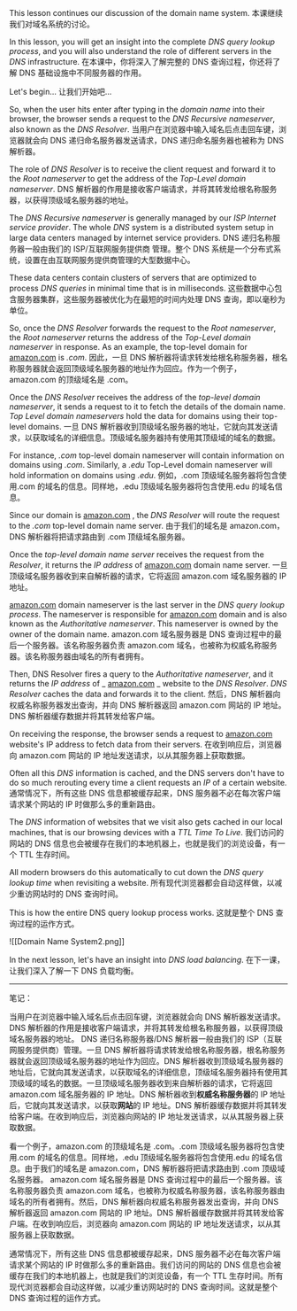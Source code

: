This lesson continues our discussion of the domain name system.
本课继续我们对域名系统的讨论。

In this lesson, you will get an insight into the complete _DNS query lookup process_, and you will also understand the role of different servers in the _DNS_ infrastructure.
在本课中，你将深入了解完整的 DNS 查询过程，你还将了解 DNS 基础设施中不同服务器的作用。

Let's begin…
让我们开始吧...

So, when the user hits enter after typing in the _domain name_ into their browser, the browser sends a request to the _DNS Recursive nameserver_, also known as the _DNS Resolver_.
当用户在浏览器中输入域名后点击回车键，浏览器就会向 DNS 递归命名服务器发送请求，DNS 递归命名服务器也被称为 DNS 解析器。

The role of _DNS Resolver_ is to receive the client request and forward it to the _Root nameserver_ to get the address of the _Top-Level domain nameserver_.
DNS 解析器的作用是接收客户端请求，并将其转发给根名称服务器，以获得顶级域名服务器的地址。

The _DNS Recursive nameserver_ is generally managed by our _ISP Internet service provider_. The whole _DNS_ system is a distributed system setup in large data centers managed by internet service providers.
DNS 递归名称服务器一般由我们的 ISP/互联网服务提供商 管理。整个 DNS 系统是一个分布式系统，设置在由互联网服务提供商管理的大型数据中心。

These data centers contain clusters of servers that are optimized to process _DNS queries_ in minimal time that is in milliseconds.
这些数据中心包含服务器集群，这些服务器被优化为在最短的时间内处理 DNS 查询，即以毫秒为单位。

So, once the _DNS Resolver_ forwards the request to the _Root nameserver_, the _Root nameserver_ returns the address of the _Top-Level domain nameserver_ in response. As an example, the top-level domain for [amazon.com](http://amazon.com/) is _.com_.
因此，一旦 DNS 解析器将请求转发给根名称服务器，根名称服务器就会返回顶级域名服务器的地址作为回应。作为一个例子，amazon.com 的顶级域名是 .com。

Once the _DNS Resolver_ receives the address of the _top-level domain nameserver_, it sends a request to it to fetch the details of the domain name. _Top Level domain nameservers_ hold the data for domains using their top-level domains.
一旦 DNS 解析器收到顶级域名服务器的地址，它就向其发送请求，以获取域名的详细信息。顶级域名服务器持有使用其顶级域的域名的数据。

For instance, _.com_ top-level domain nameserver will contain information on domains using _.com_. Similarly, a _.edu_ Top-Level domain nameserver will hold information on domains using _.edu_.
例如，.com 顶级域名服务器将包含使用.com 的域名的信息。同样地，.edu 顶级域名服务器将包含使用.edu 的域名信息。

Since our domain is [amazon.com](http://amazon.com/) , the _DNS Resolver_ will route the request to the _.com_ top-level domain name server.
由于我们的域名是 amazon.com，DNS 解析器将把请求路由到 .com 顶级域名服务器。

Once the _top-level domain name server_ receives the request from the _Resolver_, it returns the _IP address_ of  [amazon.com](http://amazon.com/) domain name server.
一旦顶级域名服务器收到来自解析器的请求，它将返回 amazon.com 域名服务器的 IP 地址。

[amazon.com](http://amazon.com/)  domain nameserver is the last server in the _DNS query lookup process_. The nameserver is responsible for  [amazon.com](http://amazon.com/)  domain and is also known as the _Authoritative nameserver_. This nameserver is owned by the owner of the domain name.
amazon.com 域名服务器是 DNS 查询过程中的最后一个服务器。该名称服务器负责 amazon.com 域名，也被称为权威名称服务器。该名称服务器由域名的所有者拥有。

Then, DNS Resolver fires a query to the _Authoritative nameserver_, and it returns the _IP address_ of _ [amazon.com](http://amazon.com/) _ website to the _DNS Resolver_. _DNS Resolver_ caches the data and forwards it to the client.
然后，DNS 解析器向权威名称服务器发出查询，并向 DNS 解析器返回 amazon.com 网站的 IP 地址。DNS 解析器缓存数据并将其转发给客户端。

On receiving the response, the browser sends a request to [amazon.com](http://amazon.com/) website's IP address to fetch data from their servers.
在收到响应后，浏览器向 amazon.com 网站的 IP 地址发送请求，以从其服务器上获取数据。

Often all this _DNS_ information is cached, and the DNS servers don't have to do so much rerouting every time a client requests an _IP_ of a certain website.
通常情况下，所有这些 DNS 信息都被缓存起来，DNS 服务器不必在每次客户端请求某个网站的 IP 时做那么多的重新路由。

The _DNS_ information of websites that we visit also gets cached in our local machines, that is our browsing devices with a _TTL Time To Live_.
我们访问的网站的 DNS 信息也会被缓存在我们的本地机器上，也就是我们的浏览设备，有一个 TTL 生存时间。

All modern browsers do this automatically to cut down the _DNS query lookup time_ when revisiting a website.
所有现代浏览器都会自动这样做，以减少重访网站时的 DNS 查询时间。

This is how the entire DNS query lookup process works.
这就是整个 DNS 查询过程的运作方式。

![[Domain Name System2.png]]

In the next lesson, let's have an insight into _DNS load balancing_.
在下一课，让我们深入了解一下 DNS 负载均衡。

---

笔记：

当用户在浏览器中输入域名后点击回车键，浏览器就会向 DNS 解析器发送请求。DNS 解析器的作用是接收客户端请求，并将其转发给根名称服务器，以获得顶级域名服务器的地址。
DNS 递归名称服务器/DNS 解析器一般由我们的 ISP（互联网服务提供商）管理。一旦 DNS 解析器将请求转发给根名称服务器，根名称服务器就会返回顶级域名服务器的地址作为回应。DNS 解析器收到顶级域名服务器的地址后，它就向其发送请求，以获取域名的详细信息，顶级域名服务器持有使用其顶级域的域名的数据。一旦顶级域名服务器收到来自解析器的请求，它将返回 amazon.com 域名服务器的 IP 地址。DNS 解析器收到**权威名称服务器**的 IP 地址后，它就向其发送请求，以获取**网站**的 IP 地址。DNS 解析器缓存数据并将其转发给客户端。在收到响应后，浏览器向网站的 IP 地址发送请求，以从其服务器上获取数据。

看一个例子，amazon.com 的顶级域名是 .com。.com 顶级域名服务器将包含使用.com 的域名的信息。同样地，.edu 顶级域名服务器将包含使用.edu 的域名信息。由于我们的域名是 amazon.com，DNS 解析器将把请求路由到 .com 顶级域名服务器。
amazon.com 域名服务器是 DNS 查询过程中的最后一个服务器。该名称服务器负责 amazon.com 域名，也被称为权威名称服务器，该名称服务器由域名的所有者拥有。然后，DNS 解析器向权威名称服务器发出查询，并向 DNS 解析器返回 amazon.com 网站的 IP 地址。DNS 解析器缓存数据并将其转发给客户端。在收到响应后，浏览器向 amazon.com 网站的 IP 地址发送请求，以从其服务器上获取数据。

通常情况下，所有这些 DNS 信息都被缓存起来，DNS 服务器不必在每次客户端请求某个网站的 IP 时做那么多的重新路由。我们访问的网站的 DNS 信息也会被缓存在我们的本地机器上，也就是我们的浏览设备，有一个 TTL 生存时间。所有现代浏览器都会自动这样做，以减少重访网站时的 DNS 查询时间。这就是整个 DNS 查询过程的运作方式。
